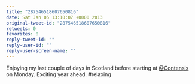 ```yaml
---
title: "287546518607650816"
date: Sat Jan 05 13:10:07 +0000 2013
original-tweet-id: "287546518607650816"
retweets: 0
favorites: 0
reply-tweet-id: ""
reply-user-id: ""
reply-user-screen-name: ""
---
```

Enjoying my last couple of days in Scotland before starting at <a href="https://twitter.com/Contensis">@Contensis</a> on Monday. Exciting year ahead. #relaxing
